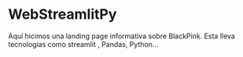 # WebStreamlitPy
Aquí hicimos una landing page informativa sobre BlackPink. Esta lleva tecnologias como streamlit , Pandas, Python...
